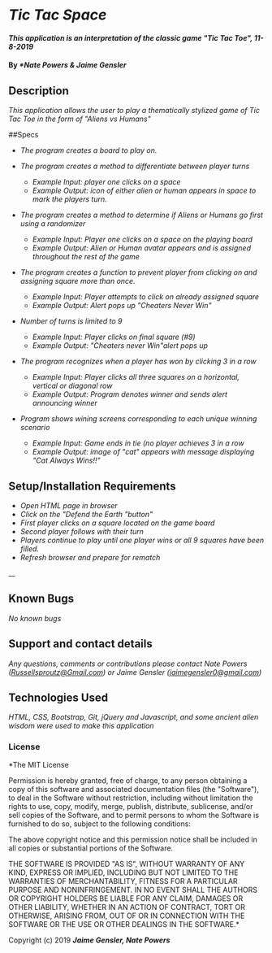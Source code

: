 # _Tic Tac Space_

#### _This application is an interpretation of the classic game "Tic Tac Toe", 11-8-2019_

#### By _**Nate Powers & Jaime Gensler*_

## Description

_This application allows the user to play a thematically stylized game of Tic Tac Toe in the form of "Aliens vs Humans"_

##Specs

* _The program creates a board to play on._


* _The program creates a method to differentiate between player turns_
  * _Example Input: player one clicks on a space_
  * _Example Output: icon of either alien or human appears in space to mark the players turn._

* _The program creates a method to determine if Aliens or Humans go first using a randomizer_
  * _Example Input: Player one clicks on a space on the playing board_
  * _Example Output: Alien or Human avatar appears and is assigned throughout the rest of the game_

* _The program creates a function to prevent player from clicking on and assigning square more than once._
  * _Example Input: Player attempts to click on already assigned square_
  * _Example Output: Alert pops up "Cheaters Never Win"_

* _Number of turns is limited to 9_
  * _Example Input: Player clicks on final square (#9)_
  * _Example Output: "Cheaters never Win"alert pops up_

* _The program recognizes when a player has won by clicking 3 in a row_
  * _Example Input: Player clicks all three squares on a horizontal, vertical or diagonal row_
  * _Example Output: Program denotes winner and sends alert announcing winner_

* _Program shows wining screens corresponding to each unique winning scenario_
  * _Example Input: Game ends in tie (no player achieves 3 in a row_
  * _Example Output: image of "cat" appears with message displaying "Cat Always Wins!!"_


## Setup/Installation Requirements

* _Open HTML page in browser_
* _Click on the "Defend the Earth "button"_
* _First player clicks on a square located on the game board_
* _Second player follows with their turn_
* _Players continue to play until one player wins or all 9 squares have been filled._
* _Refresh browser and prepare for rematch_


__

## Known Bugs

_No known bugs_

## Support and contact details

_Any questions, comments or contributions please contact Nate Powers (Russellsproutz@Gmail.com) or Jaime Gensler (jaimegensler0@gmail.com)_

## Technologies Used

_HTML, CSS, Bootstrap, Git, jQuery and Javascript, and some ancient alien wisdom were used to make this application_

### License

*The MIT License


Permission is hereby granted, free of charge, to any person obtaining a copy
of this software and associated documentation files (the "Software"), to deal
in the Software without restriction, including without limitation the rights
to use, copy, modify, merge, publish, distribute, sublicense, and/or sell
copies of the Software, and to permit persons to whom the Software is
furnished to do so, subject to the following conditions:

The above copyright notice and this permission notice shall be included in
all copies or substantial portions of the Software.

THE SOFTWARE IS PROVIDED "AS IS", WITHOUT WARRANTY OF ANY KIND, EXPRESS OR
IMPLIED, INCLUDING BUT NOT LIMITED TO THE WARRANTIES OF MERCHANTABILITY,
FITNESS FOR A PARTICULAR PURPOSE AND NONINFRINGEMENT. IN NO EVENT SHALL THE
AUTHORS OR COPYRIGHT HOLDERS BE LIABLE FOR ANY CLAIM, DAMAGES OR OTHER
LIABILITY, WHETHER IN AN ACTION OF CONTRACT, TORT OR OTHERWISE, ARISING FROM,
OUT OF OR IN CONNECTION WITH THE SOFTWARE OR THE USE OR OTHER DEALINGS IN
THE SOFTWARE.*

Copyright (c) 2019 **_Jaime Gensler, Nate Powers_**
